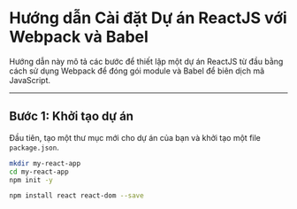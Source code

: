 # Hướng dẫn Cài đặt Dự án ReactJS với Webpack và Babel

Hướng dẫn này mô tả các bước để thiết lập một dự án ReactJS từ đầu bằng cách sử dụng Webpack để đóng gói module và Babel để biên dịch mã JavaScript.

---

## Bước 1: Khởi tạo dự án

Đầu tiên, tạo một thư mục mới cho dự án của bạn và khởi tạo một file `package.json`.

```bash
mkdir my-react-app
cd my-react-app
npm init -y

npm install react react-dom --save